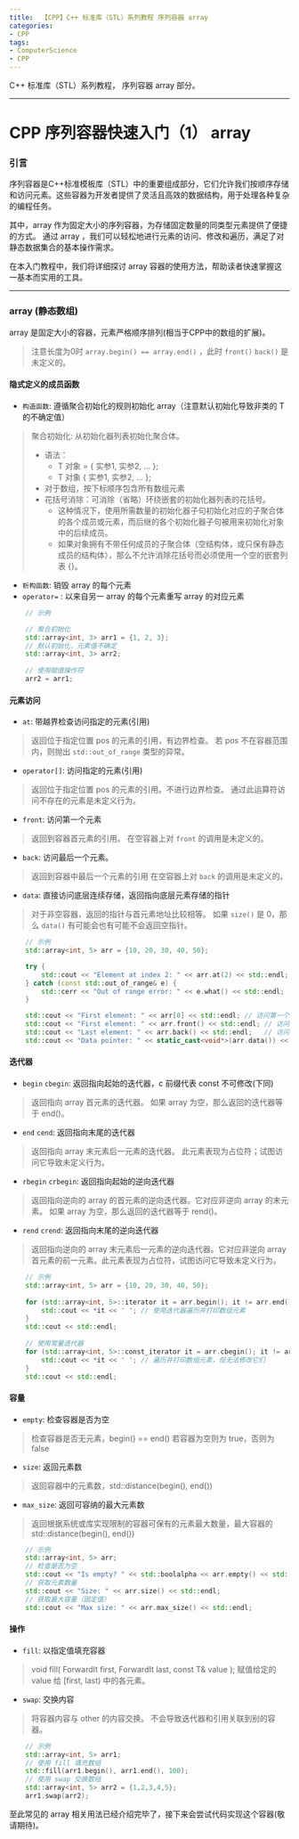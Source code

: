 ```yaml
---
title:  【CPP】C++ 标准库（STL）系列教程 序列容器 array
categories:
- CPP
tags:
- ComputerScience 
- CPP 
---
```


C++ 标准库（STL）系列教程， 序列容器 array 部分。


---
# CPP 序列容器快速入门（1） array

### 引言

序列容器是C++标准模板库（STL）中的重要组成部分，它们允许我们按顺序存储和访问元素。这些容器为开发者提供了灵活且高效的数据结构，用于处理各种复杂的编程任务。

其中，array 作为固定大小的序列容器，为存储固定数量的同类型元素提供了便捷的方式。
通过 array ，我们可以轻松地进行元素的访问、修改和遍历，满足了对静态数据集合的基本操作需求。

在本入门教程中，我们将详细探讨 array 容器的使用方法，帮助读者快速掌握这一基本而实用的工具。


--- 
### array (静态数组)
array 是固定大小的容器，元素严格顺序排列(相当于CPP中的数组的扩展)。

>注意长度为0时 `array.begin() == array.end()` ，此时 `front()` `back()` 是未定义的。

#### 隐式定义的成员函数
- `构造函数`: 遵循聚合初始化的规则初始化 array（注意默认初始化导致非类的 T 的不确定值）
>聚合初始化: 从初始化器列表初始化聚合体。
>- 语法：
>   - T 对象 = { 实参1, 实参2, ... };
>   - T 对象 { 实参1, 实参2, ... };
> - 对于数组，按下标顺序包含所有数组元素
> - 花括号消除：可消除（省略）环绕嵌套的初始化器列表的花括号。
>   - 这种情况下，使用所需数量的初始化器子句初始化对应的子聚合体的各个成员或元素，而后继的各个初始化器子句被用来初始化对象中的后续成员。
>   - 如果对象拥有不带任何成员的子聚合体（空结构体，或只保有静态成员的结构体），那么不允许消除花括号而必须使用一个空的嵌套列表 {}。

- `析构函数`: 销毁 array 的每个元素
- `operator=` : 以来自另一 array 的每个元素重写 array 的对应元素

```cpp
    // 示例

    // 聚合初始化 
    std::array<int, 3> arr1 = {1, 2, 3};
    // 默认初始化，元素值不确定
    std::array<int, 3> arr2;
    
    // 使用赋值操作符  
    arr2 = arr1;
```

#### 元素访问
- `at`: 带越界检查访问指定的元素(引用)
>返回位于指定位置 pos 的元素的引用，有边界检查。
若 pos 不在容器范围内，则抛出 `std::out_of_range` 类型的异常。

- `operator[]`: 访问指定的元素(引用)
>返回位于指定位置 pos 的元素的引用。不进行边界检查。
通过此运算符访问不存在的元素是未定义行为。

- `front`: 访问第一个元素
>返回到容器首元素的引用。
在空容器上对 `front` 的调用是未定义的。

- `back`: 访问最后一个元素。
>返回到容器中最后一个元素的引用
在空容器上对 `back` 的调用是未定义的。

- `data`: 直接访问底层连续存储，返回指向底层元素存储的指针
>对于非空容器，返回的指针与首元素地址比较相等。
如果 `size()` 是 ​0​，那么 `data()` 有可能会也有可能不会返回空指针。

```cpp
    // 示例
    std::array<int, 5> arr = {10, 20, 30, 40, 50};  

    try {  
        std::cout << "Element at index 2: " << arr.at(2) << std::endl; // 访问元素，带边界检查  
    } catch (const std::out_of_range& e) {  
        std::cerr << "Out of range error: " << e.what() << std::endl;  
    }  

    std::cout << "First element: " << arr[0] << std::endl; // 访问第一个元素  
    std::cout << "First element: " << arr.front() << std::endl; // 访问第一个元素  
    std::cout << "Last element: " << arr.back() << std::endl;   // 访问最后一个元素  
    std::cout << "Data pointer: " << static_cast<void*>(arr.data()) << std::endl; // 获取底层指针
```

#### 迭代器
- `begin` `cbegin`: 返回指向起始的迭代器，c 前缀代表 const 不可修改(下同)
>返回指向 array 首元素的迭代器。
如果 array 为空，那么返回的迭代器等于 end()。

- `end` `cend`: 返回指向末尾的迭代器
>返回指向 array 末元素后一元素的迭代器。
此元素表现为占位符；试图访问它导致未定义行为。

- `rbegin` `crbegin`: 返回指向起始的逆向迭代器
>返回指向逆向的 array 的首元素的逆向迭代器。它对应非逆向 array 的末元素。
如果 array 为空，那么返回的迭代器等于 rend()。

- `rend` `crend`: 返回指向末尾的逆向迭代器
>返回指向逆向的 array 末元素后一元素的逆向迭代器。它对应非逆向 array 首元素的前一元素。此元素表现为占位符，试图访问它导致未定义行为。

```cpp
    // 示例
    std::array<int, 5> arr = {10, 20, 30, 40, 50};  
  
    for (std::array<int, 5>::iterator it = arr.begin(); it != arr.end(); ++it) {  
        std::cout << *it << ' '; // 使用迭代器遍历并打印数组元素  
    }  
    std::cout << std::endl;  
  
    // 使用常量迭代器  
    for (std::array<int, 5>::const_iterator it = arr.cbegin(); it != arr.cend(); ++it) {  
        std::cout << *it << ' '; // 遍历并打印数组元素，但无法修改它们  
    }  
    std::cout << std::endl;  
```

#### 容量
- `empty`: 检查容器是否为空
>检查容器是否无元素，begin() == end()
若容器为空则为 true，否则为 false

- `size`: 返回元素数
>返回容器中的元素数，std::distance(begin(), end())

- `max_size`: 返回可容纳的最大元素数
>返回根据系统或库实现限制的容器可保有的元素最大数量，最大容器的 std::distance(begin(), end())

```cpp
    // 示例
    std::array<int, 5> arr;  
    // 检查是否为空
    std::cout << "Is empty? " << std::boolalpha << arr.empty() << std::endl; 
    // 获取元素数量 
    std::cout << "Size: " << arr.size() << std::endl; 
    // 获取最大容量（固定值）  
    std::cout << "Max size: " << arr.max_size() << std::endl;

```

#### 操作
- `fill`: 以指定值填充容器
> void fill( ForwardIt first, ForwardIt last, const T& value );
赋值给定的 value 给 [first, last) 中的各元素。

- `swap`: 交换内容
>将容器内容与 other 的内容交换。
不会导致迭代器和引用关联到别的容器。

```cpp
    // 示例
    std::array<int, 5> arr1;
    // 使用 fill 填充数组  
    std::fill(arr1.begin(), arr1.end(), 100);
    // 使用 swap 交换数组  
    std::array<int, 5> arr2 = {1,2,3,4,5};
    arr1.swap(arr2);
```

至此常见的 array 相关用法已经介绍完毕了，接下来会尝试代码实现这个容器(敬请期待)。